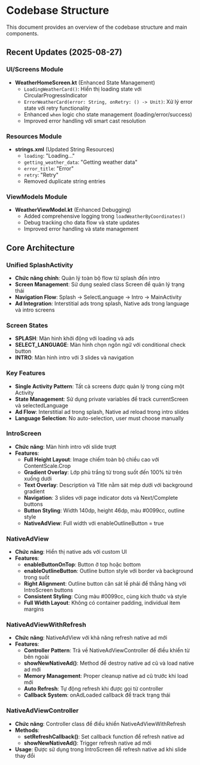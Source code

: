 # Codebase Structure

This document provides an overview of the codebase structure and main components.

## Recent Updates (2025-08-27)

### UI/Screens Module
- **WeatherHomeScreen.kt** (Enhanced State Management)
  - `LoadingWeatherCard()`: Hiển thị loading state với CircularProgressIndicator
  - `ErrorWeatherCard(error: String, onRetry: () -> Unit)`: Xử lý error state với retry functionality
  - Enhanced `when` logic cho state management (loading/error/success)
  - Improved error handling với smart cast resolution

### Resources Module
- **strings.xml** (Updated String Resources)
  - `loading`: "Loading..."
  - `getting_weather_data`: "Getting weather data"
  - `error_title`: "Error"
  - `retry`: "Retry"
  - Removed duplicate string entries

### ViewModels Module
- **WeatherViewModel.kt** (Enhanced Debugging)
  - Added comprehensive logging trong `loadWeatherByCoordinates()`
  - Debug tracking cho data flow và state updates
  - Improved error handling và state management

## Core Architecture

### Unified SplashActivity
- **Chức năng chính**: Quản lý toàn bộ flow từ splash đến intro
- **Screen Management**: Sử dụng sealed class Screen để quản lý trạng thái
- **Navigation Flow**: Splash → SelectLanguage → Intro → MainActivity
- **Ad Integration**: Interstitial ads trong splash, Native ads trong language và intro screens

### Screen States
- **SPLASH**: Màn hình khởi động với loading và ads
- **SELECT_LANGUAGE**: Màn hình chọn ngôn ngữ với conditional check button
- **INTRO**: Màn hình intro với 3 slides và navigation

### Key Features
- **Single Activity Pattern**: Tất cả screens được quản lý trong cùng một Activity
- **State Management**: Sử dụng private variables để track currentScreen và selectedLanguage
- **Ad Flow**: Interstitial ad trong splash, Native ad reload trong intro slides
- **Language Selection**: No auto-selection, user must choose manually 

### IntroScreen
- **Chức năng**: Màn hình intro với slide trượt
- **Features**:
  - **Full Height Layout**: Image chiếm toàn bộ chiều cao với ContentScale.Crop
  - **Gradient Overlay**: Lớp phủ trắng từ trong suốt đến 100% từ trên xuống dưới
  - **Text Overlay**: Description và Title nằm sát mép dưới với background gradient
  - **Navigation**: 3 slides với page indicator dots và Next/Complete buttons
  - **Button Styling**: Width 140dp, height 46dp, màu #0099cc, outline style
  - **NativeAdView**: Full width với enableOutlineButton = true

### NativeAdView
- **Chức năng**: Hiển thị native ads với custom UI
- **Features**:
  - **enableButtonOnTop**: Button ở top hoặc bottom
  - **enableOutlineButton**: Outline button style với border và background trong suốt
  - **Right Alignment**: Outline button căn sát lề phải để thẳng hàng với IntroScreen buttons
  - **Consistent Styling**: Cùng màu #0099cc, cùng kích thước và style
  - **Full Width Layout**: Không có container padding, individual item margins

### NativeAdViewWithRefresh
- **Chức năng**: NativeAdView với khả năng refresh native ad mới
- **Features**:
  - **Controller Pattern**: Trả về NativeAdViewController để điều khiển từ bên ngoài
  - **showNewNativeAd()**: Method để destroy native ad cũ và load native ad mới
  - **Memory Management**: Proper cleanup native ad cũ trước khi load mới
  - **Auto Refresh**: Tự động refresh khi được gọi từ controller
  - **Callback System**: onAdLoaded callback để track trạng thái

### NativeAdViewController
- **Chức năng**: Controller class để điều khiển NativeAdViewWithRefresh
- **Methods**:
  - **setRefreshCallback()**: Set callback function để refresh native ad
  - **showNewNativeAd()**: Trigger refresh native ad mới
- **Usage**: Được sử dụng trong IntroScreen để refresh native ad khi slide thay đổi